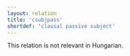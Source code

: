 ```yaml
---
layout: relation
title: 'csubjpass'
shortdef: 'clausal passive subject'
---
```


This relation is not relevant in Hungarian.
